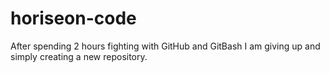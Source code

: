 # horiseon-code
After spending 2 hours fighting with GitHub and GitBash I am giving up and simply creating a new repository.
